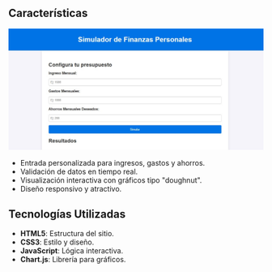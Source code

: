 ## Características
![Panrallazo del simulador financiero](pantallazo.jpg)
- Entrada personalizada para ingresos, gastos y ahorros.
- Validación de datos en tiempo real.
- Visualización interactiva con gráficos tipo "doughnut".
- Diseño responsivo y atractivo.

## Tecnologías Utilizadas
- **HTML5**: Estructura del sitio.
- **CSS3**: Estilo y diseño.
- **JavaScript**: Lógica interactiva.
- **Chart.js**: Librería para gráficos.
